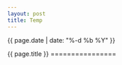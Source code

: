 ```yaml
---
layout: post
title: Temp
---
```


<p class="meta">{{ page.date | date: "%-d %b %Y" }}</p>
{{ page.title }}
================
